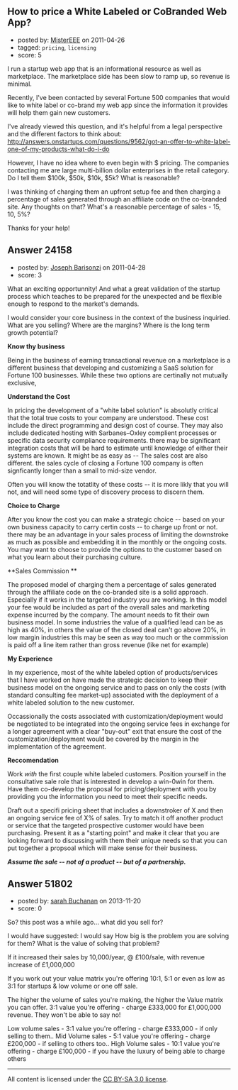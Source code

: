 ## How to price a White Labeled or CoBranded Web App?

- posted by: [MisterEEE](https://stackexchange.com/users/-1/10025-mistereee) on 2011-04-26
- tagged: `pricing`, `licensing`
- score: 5

I run a startup web app that is an informational resource as well as marketplace.  The marketplace side has been slow to ramp up, so revenue is minimal.  

Recently, I've been contacted by several Fortune 500 companies that would like to white label or co-brand my web app since the information it provides will help them gain new customers.

I've already viewed this question, and it's helpful from a legal perspective and the different factors to think about: http://answers.onstartups.com/questions/9562/got-an-offer-to-white-label-one-of-my-products-what-do-i-do

However, I have no idea where to even begin with $ pricing.  The companies contacting me are large multi-billion dollar enterprises in the retail category.  Do I tell them $100k, $50k, $10k, $5k?  What is reasonable?

I was thinking of charging them an upfront setup fee and then charging a percentage of sales generated through an affiliate code on the co-branded site.  Any thoughts on that?  What's a reasonable percentage of sales - 15, 10, 5%? 

Thanks for your help!


## Answer 24158

- posted by: [Joseph Barisonzi](https://stackexchange.com/users/-1/8791-joseph-barisonzi) on 2011-04-28
- score: 3

What an exciting opportunnity! And what a great validation of the startup process which teaches to be prepared for the unexpected and be flexible enough to respond to the market's demands. 

I would consider your core business in the context of the business inquiried. What are you selling? Where are the margins? Where is the long term growth potential? 

**Know thy business**

Being in the business of earning transactional revenue on a marketplace is a different business that developing and customizing a SaaS solution for Fortune 100 businesses. While these two options are certinally not mutually exclusive, 

**Understand the Cost**

In pricing the development of a "white label solution" is absolutly critical that the total true costs to your company are understood.  These cost include the direct programming and design cost of course. They may also include dedicated hosting with Sarbanes–Oxley complient processes or specific data security compliance requirements. there may be significant integration costs that will be hard to estimate until knowledge of either their systems are known. It might be as easy as  -- 
The sales cost are also different. the sales cycle of closing a Fortune 100 company is often signficantly longer than a small to mid-size vendor. 

Often you will know the totatlity of these costs -- it is more likly that you will not, and will need some type of discovery process to discern them. 


**Choice to Charge**

After you know the cost you can make a strategic choice -- based on your own business capacity to carry certin costs -- to charge up front or not. there may be an advantage in your sales process of limiting the downstroke as much as possible and embedding it in the monthly or the ongoing costs. You may want to choose to provide the options to the customer based on what you learn about their purchasing culture. 

**Sales Commission **

The proposed model of charging them a percentage of sales generated through the affiliate code on the co-branded site is a solid approach. Especially if it works in the targeted industry you are working. In this model your fee would be included as part of the overall sales and marketing expense incurred by the company. The amount needs to fit their own business model. In some industries the value of a qualified lead can be as high as 40%, in others the value of the closed deal can't go above 20%, in low margin industries this may be seen as way too much or the commission is paid off a line item rather than gross revenue (like net for example) 

**My Experience**

In my experience, most of the white labeled option of products/services that I have worked on have made the strategic decision to keep their business model on the ongoing service and to pass on only the costs (with standard consulting fee market-up) associated with the deployment of a white labeled solution to the new customer. 

Occassionally the costs associated with customization/deployment would be negotiated to be integrated into the ongoing service fees in exchange for a longer agreement with a clear "buy-out" exit that ensure the cost of the customization/deployment would be covered by the margin in the implementation of the agreement.


**Reccomendation**

Work *with* the first couple white labeled customers. Position yourself in the consultative sale role that is interested in develop a win-0win for them. Have  them co-develop the proposal for pricing/deployment with you by providing you the information you need to meet their specific needs. 

Draft out a specifi pricing sheet that includes a downstroker of X and then an ongoing service fee of X% of sales. Try to match it off another product or service that the targeted prospective customer would have been purchasing. Present it as a "starting point" and make it clear that you are looking forward to discussing with them their unique needs so that you can put together a propsoal which will make sense for their business. 

***Assume the sale -- not of a product -- but of a partnership.*** 



## Answer 51802

- posted by: [sarah Buchanan](https://stackexchange.com/users/-1/29734-sarah-buchanan) on 2013-11-20
- score: 0

<p>So? this post was a while ago... what did you sell for?</p>

<p>I would have suggested: 
I would say How big is the problem you are solving for them? What is the value of solving that problem?</p>

<p>If it increased their sales by 10,000/year, @ £100/sale, with revenue increase of £1,000,000</p>

<p>If you work out your value matrix you're offering 10:1, 5:1 or even as low as 3:1 for startups &amp; low volume or one off sale.</p>

<p>The higher the volume of sales you're making, the higher the Value matrix you can offer. 3:1 value you're offering - charge £333,000 for £1,000,000 revenue. They won't be able to say no!</p>

<p>Low volume sales - 3:1 value you're offering - charge £333,000 - if only selling to them..
Mid Volume sales - 5:1 value you're offering - charge £200,000 - if selling to others too..
High Volume sales - 10:1 value you're offering - charge £100,000 - if you have the luxury of being able to charge others </p>




---

All content is licensed under the [CC BY-SA 3.0 license](https://creativecommons.org/licenses/by-sa/3.0/).
